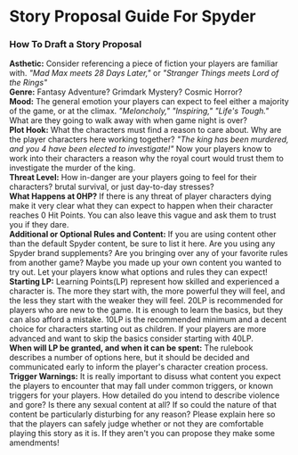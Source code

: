 # Story Proposal Guide For Spyder

### How To Draft a Story Proposal
**Asthetic:** Consider referencing a piece of fiction your players are familiar with. *"Mad Max meets 28 Days Later,"* or *"Stranger Things meets Lord of the Rings"*<br/>
**Genre:** Fantasy Adventure? Grimdark Mystery? Cosmic Horror?<br/>
**Mood:** The general emotion your players can expect to feel either a majority of the game, or at the climax. *"Meloncholy," "Inspiring," "Life's Tough."* What are they going to walk away with when game night is over?<br/>
**Plot Hook:** What the characters must find a reason to care about. Why are the player characters here working together? *"The king has been murdered, and you 4 have been elected to investigate!"* Now your players know to work into their characters a reason why the royal court would trust them to investigate the murder of the king.<br/>
**Threat Level:** How in-danger are your players going to feel for their characters? brutal survival, or just day-to-day stresses?<br/>
**What Happens at 0HP?** If there is any threat of player characters dying make it very clear what they can expect to happen when their character reaches 0 Hit Points. You can also leave this vague and ask them to trust you if they dare.<br/>
**Additional or Optional Rules and Content:** If you are using content other than the default Spyder content, be sure to list it here. Are you using any Spyder brand supplements? Are you bringing over any of your favorite rules from another game? Maybe you made up your own content you wanted to try out. Let your players know what options and rules they can expect!<br/>
**Starting LP:** Learning Points(LP) represent how skilled and experienced a character is. The more they start with, the more powerful they will feel, and the less they start with the weaker they will feel. 20LP is recommended for players who are new to the game. It is enough to learn the basics, but they can also afford a mistake. 10LP is the recommended minimum and a decent choice for characters starting out as children. If your players are more advanced and want to skip the basics consider starting with 40LP.<br/>
**When will LP be granted, and when it can be spent:** The rulebook describes a number of options here, but it should be decided and communicated early to inform the player's character creation process.<br/>
**Trigger Warnings:** It is really important to disuss what content you expect the players to encounter that may fall under common triggers, or known triggers for your players. How detailed do you intend to describe violence and gore? Is there any sexual content at all? If so could the nature of that content be particularly disturbing for any reason? Please explain here so that the players can safely judge whether or not they are comfortable playing this story as it is. If they aren't you can propose they make some amendments!<br/>
